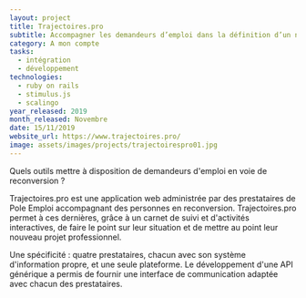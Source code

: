 ```yaml
---
layout: project
title: Trajectoires.pro
subtitle: Accompagner les demandeurs d’emploi dans la définition d’un nouveau projet professionnel.
category: A mon compte
tasks:
  - intégration
  - développement
technologies:
  - ruby on rails
  - stimulus.js
  - scalingo
year_released: 2019
month_released: Novembre
date: 15/11/2019
website_url: https://www.trajectoires.pro/
image: assets/images/projects/trajectoirespro01.jpg
---
```


Quels outils mettre à disposition de demandeurs d'emploi en voie de reconversion ?

Trajectoires.pro est une application web administrée par des prestataires de Pole Emploi accompagnant des personnes en reconversion. Trajectoires.pro permet à ces dernières, grâce à un carnet de suivi et d'activités interactives, de faire le point sur leur situation et de mettre au point leur nouveau projet professionnel.

Une spécificité : quatre prestataires, chacun avec son système d'information propre, et une seule plateforme. Le développement d'une API générique a permis de fournir une interface de communication adaptée avec chacun des prestataires.